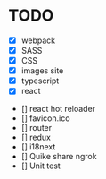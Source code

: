 # TODO

- [X] webpack
- [X] SASS
- [X] CSS
- [X] images site
- [X] typescript
- [X] react
- [] react hot reloader
- [] favicon.ico
- [] router
- [] redux
- [] i18next
- [] Quike share ngrok
- [] Unit test

